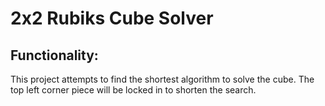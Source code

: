 # 2x2 Rubiks Cube Solver

## Functionality:

This project attempts to find the shortest algorithm to solve the cube.
The top left corner piece will be locked in to shorten the search.

